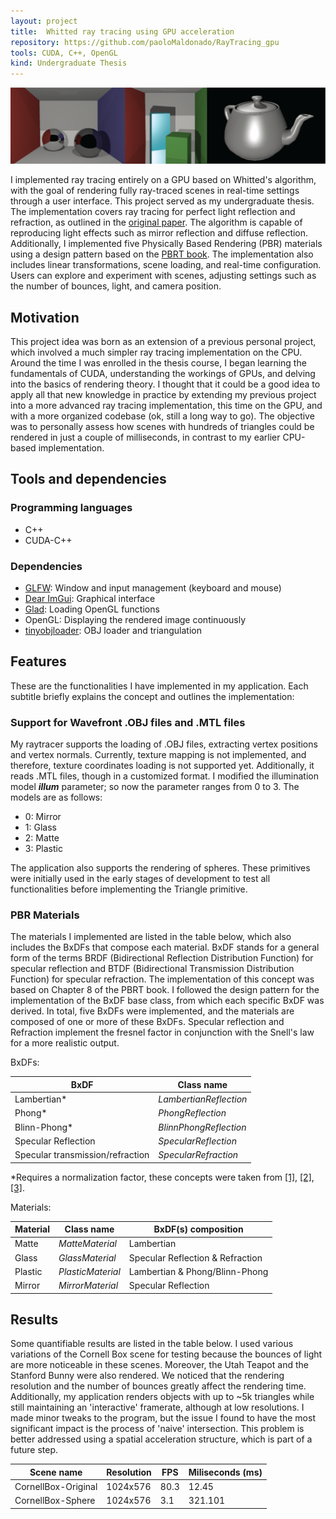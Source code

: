 ```yaml
---
layout: project
title:  Whitted ray tracing using GPU acceleration
repository: https://github.com/paoloMaldonado/RayTracing_gpu
tools: CUDA, C++, OpenGL
kind: Undergraduate Thesis
---
```


![Imgur](../images/projects/ray-tracing-gpu/ray-tracing-gpu@4x-8.png)

I implemented ray tracing entirely on a GPU based on Whitted's algorithm, with the goal of rendering fully ray-traced scenes in real-time settings through a user interface. This project served as my undergraduate thesis. The implementation covers ray tracing for perfect light reflection and refraction, as outlined in the [original paper](https://www.cs.drexel.edu/~deb39/Classes/Papers/p343-whitted.pdf). The algorithm is capable of reproducing light effects such as mirror reflection and diffuse reflection. Additionally, I implemented five Physically Based Rendering (PBR) materials using a design pattern based on the [PBRT book](https://pbrt.org/). The implementation also includes linear transformations, scene loading, and real-time configuration. Users can explore and experiment with scenes, adjusting settings such as the number of bounces, light, and camera position. 

<!-- more -->

## Motivation
This project idea was born as an extension of a previous personal project, which involved a much simpler ray tracing implementation on the CPU. Around the time I was enrolled in the thesis course, I began learning the fundamentals of CUDA, understanding the workings of GPUs, and delving into the basics of rendering theory. I thought that it could be a good idea to apply all that new knowledge in practice by extending my previous project into a more advanced ray tracing implementation, this time on the GPU, and with a more organized codebase (ok, still a long way to go). The objective was to personally assess how scenes with hundreds of triangles could be rendered in just a couple of milliseconds, in contrast to my earlier CPU-based implementation.

## Tools and dependencies
### Programming languages
- C++
- CUDA-C++

### Dependencies
- [GLFW](https://www.glfw.org/): Window and input management (keyboard and mouse)
- [Dear ImGui](https://github.com/ocornut/imgui): Graphical interface
- [Glad](https://glad.dav1d.de/): Loading OpenGL functions
- OpenGL: Displaying the rendered image continuously
- [tinyobjloader](https://github.com/tinyobjloader/tinyobjloader): OBJ loader and triangulation

## Features
These are the functionalities I have implemented in my application. Each subtitle briefly explains the concept and outlines the implementation:

### Support for Wavefront .OBJ files and .MTL files
My raytracer supports the loading of .OBJ files, extracting vertex positions and vertex normals. Currently, texture mapping is not implemented, and therefore, texture coordinates loading is not supported yet. Additionally, it reads .MTL files, though in a customized format. I modified the illumination model **_illum_** parameter; so now the parameter ranges from 0 to 3. The models are as follows:

- 0: Mirror
- 1: Glass
- 2: Matte
- 3: Plastic

The application also supports the rendering of spheres. These primitives were initially used in the early stages of development to test all functionalities before implementing the Triangle primitive.

### PBR Materials
The materials I implemented are listed in the table below, which also includes the BxDFs that compose each material. BxDF stands for a general form of the terms BRDF (Bidirectional Reflection Distribution Function) for specular reflection and BTDF (Bidirectional Transmission Distribution Function) for specular refraction. The implementation of this concept was based on Chapter 8 of the PBRT book. I followed the design pattern for the implementation of the BxDF base class, from which each specific BxDF was derived. In total, five BxDFs were implemented, and the materials are composed of one or more of these BxDFs. Specular reflection and Refraction implement the fresnel factor in conjunction with the Snell's law for a more realistic output.

BxDFs:

| BxDF                             | Class name             |
| -------------------------------- | -----------------------|
| Lambertian\*                     | _LambertianReflection_ |
| Phong\*                          | _PhongReflection_      |
| Blinn-Phong\*                    | _BlinnPhongReflection_ |
| Specular Reflection              | _SpecularReflection_   |
| Specular transmission/refraction | _SpecularRefraction_   |

\*Requires a normalization factor, these concepts were taken from [\[1\]](https://users.tricity.wsu.edu/~bobl/personal/mypubs/1993_plausible.pdf), [\[2\]](http://www.thetenthplanet.de/archives/255), [\[3\]](https://www.cs.princeton.edu/courses/archive/fall03/cs526/papers/lafortune94.pdf).

Materials:

| Material | Class name        | BxDF(s) composition              |
| -------- | ----------------- | -------------------------------- |
| Matte    | _MatteMaterial_   | Lambertian                       |
| Glass    | _GlassMaterial_   | Specular Reflection & Refraction |
| Plastic  | _PlasticMaterial_ | Lambertian & Phong/Blinn-Phong   |
| Mirror   | _MirrorMaterial_  | Specular Reflection              |

## Results
Some quantifiable results are listed in the table below. I used various variations of the Cornell Box scene for testing because the bounces of light are more noticeable in these scenes. Moreover, the Utah Teapot and the Stanford Bunny were also rendered. We noticed that the rendering resolution and the number of bounces greatly affect the rendering time. Additionally, my application renders objects with up to \~5k triangles while still maintaining an 'interactive' framerate, although at low resolutions. I made minor tweaks to the program, but the issue I found to have the most significant impact is the process of 'naive' intersection. This problem is better addressed using a spatial acceleration structure, which is part of a future step.

| Scene name          | Resolution | FPS  | Miliseconds (ms) |
| ------------------- | ---------- | ---- | ---------------- |
| CornellBox-Original | 1024x576   | 80.3 | 12.45            |
| CornellBox-Sphere   | 1024x576   | 3.1  | 321.101          |





